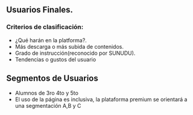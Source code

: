 ## Usuarios Finales.
### Criterios de clasificación:
  - ¿Qué harán en la platforma?.
  - Más descarga o más subida de contenidos.
  - Grado de instrucción(reconocido por SUNUDU).
  - Tendencias o gustos del usuario
## Segmentos de Usuarios
  - Alumnos de 3ro 4to y 5to
  - El uso de la página es inclusiva, la plataforma premium se orientará a una segmentación A,B y C
